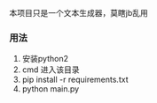 本项目只是一个文本生成器，莫瞎jb乱用

### 用法
1. 安装python2
2. cmd 进入该目录 
4. pip install -r requirements.txt
3. python main.py